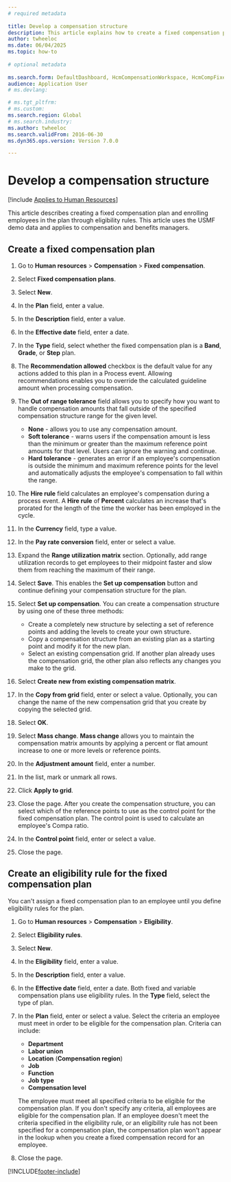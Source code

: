 ```yaml
--- 
# required metadata 
 
title: Develop a compensation structure
description: This article explains how to create a fixed compensation plan and enroll employees in the plan through eligibility rules. 
author: twheeloc
ms.date: 06/04/2025
ms.topic: how-to 
 
# optional metadata 
 
ms.search.form: DefaultDashboard, HcmCompensationWorkspace, HcmCompFixedPlansPart, HRMCompFixedPlanTable, HRMCompCreateGridDialog, HRCCompGridView, HRMCompEligibility,  HRCCompGrid   
audience: Application User 
# ms.devlang:  

# ms.tgt_pltfrm:  
# ms.custom:  
ms.search.region: Global
# ms.search.industry: 
ms.author: twheeloc
ms.search.validFrom: 2016-06-30 
ms.dyn365.ops.version: Version 7.0.0 

---
```


# Develop a compensation structure



[!include [Applies to Human Resources](../includes/applies-to-hr.md)]

This article describes creating a fixed compensation plan and enrolling employees in the plan through eligibility rules. This article uses the USMF demo data and applies to compensation and benefits managers.

## Create a fixed compensation plan

1. Go to **Human resources** > **Compensation** > **Fixed compensation**.
2. Select **Fixed compensation plans**.
3. Select **New**.
4. In the **Plan** field, enter a value.
5. In the **Description** field, enter a value.
6. In the **Effective date** field, enter a date.
7. In the **Type** field, select whether the fixed compensation plan is a **Band**, **Grade**, or **Step** plan.
8. The **Recommendation allowed** checkbox is the default value for any actions added to this plan in a Process event. Allowing recommendations enables you to override the calculated guideline amount when processing compensation.

9. The **Out of range tolerance** field allows you to specify how you want to handle compensation amounts that fall outside of the specified compensation structure range for the given level.
     - **None** - allows you to use any compensation amount.
     - **Soft tolerance** - warns users if the compensation amount is less than the minimum or greater than the maximum reference point amounts for that level. Users can ignore the warning and continue.
     - **Hard tolerance** - generates an error if an employee's compensation is outside the minimum and maximum reference points for the level and automatically adjusts the employee's compensation to fall within the range.

10. The **Hire rule** field calculates an employee's compensation during a process event. A **Hire rule** of **Percent** calculates an increase that's prorated for the length of the time the worker has been employed in the cycle.
11. In the **Currency** field, type a value.
12. In the **Pay rate conversion** field, enter or select a value.
13. Expand the **Range utilization matrix** section. Optionally, add range utilization records to get employees to their midpoint faster and slow them from reaching the maximum of their range.
14. Select **Save**. This enables the **Set up compensation** button and continue defining your compensation structure for the plan.
15. Select **Set up compensation**. You can create a compensation structure by using one of these three methods:

    - Create a completely new structure by selecting a set of reference points and adding the levels to create your own structure.
    - Copy a compensation structure from an existing plan as a starting point and modify it for the new plan.
    - Select an existing compensation grid. If another plan already uses the compensation grid, the other plan also reflects any changes you make to the grid.

16. Select **Create new from existing compensation matrix**.
17. In the **Copy from grid** field, enter or select a value. Optionally, you can change the name of the new compensation grid that you create by copying the selected grid.
18. Select **OK**.
19. Select **Mass change**. **Mass change** allows you to maintain the compensation matrix amounts by applying a percent or flat amount increase to one or more levels or reference points.
20. In the **Adjustment amount** field, enter a number.
21. In the list, mark or unmark all rows.
22. Click **Apply to grid**.
23. Close the page. After you create the compensation structure, you can select which of the reference points to use as the control point for the fixed compensation plan. The control point is used to calculate an employee's Compa ratio.
24. In the **Control point** field, enter or select a value.
25. Close the page.

## Create an eligibility rule for the fixed compensation plan

You can't assign a fixed compensation plan to an employee until you define eligibility rules for the plan.  

1. Go to **Human resources** > **Compensation** > **Eligibility**.
2. Select **Eligibility rules**.
3. Select **New**.
4. In the **Eligibility** field, enter a value.
5. In the **Description** field, enter a value.
6. In the **Effective date** field, enter a date. Both fixed and variable compensation plans use eligibility rules. In the **Type** field, select the type of plan.
7. In the **Plan** field, enter or select a value. Select the criteria an employee must meet in order to be eligible for the compensation plan. Criteria can include:

    - **Department**
    - **Labor union**
    - **Location** (**Compensation region**)
    - **Job**
    - **Function**
    - **Job type**
    - **Compensation level**
    
    The employee must meet all specified criteria to be eligible for the compensation plan. If you don't specify any criteria, all employees are eligible for the compensation plan. If an employee doesn't meet the criteria specified in the eligibility rule, or an eligibility rule has not been specified for a compensation plan, the compensation plan won't appear in the lookup when you create a fixed compensation record for an employee.

8. Close the page.





[!INCLUDE[footer-include](../includes/footer-banner.md)]
